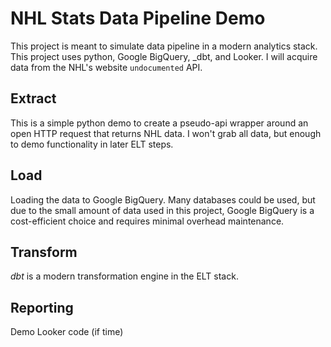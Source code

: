 # NHL Stats Data Pipeline Demo

This project is meant to simulate data pipeline in a modern analytics stack.  This project uses python, Google BigQuery, _dbt, and Looker.  I will acquire data from the NHL's website `undocumented` API.


## Extract
This is a simple python demo to create a pseudo-api wrapper around an open HTTP request that returns NHL data.  I won't grab all data, but enough to demo functionality in later ELT steps.

## Load
Loading the data to Google BigQuery.  Many databases could be used, but due to the small amount of data used in this project, Google BigQuery is a cost-efficient choice and requires minimal overhead maintenance.

## Transform
*dbt* is a modern transformation engine in the ELT stack.

## Reporting
Demo Looker code (if time)